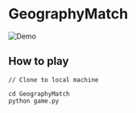 # GeographyMatch

![Demo](https://github.com/ringmann/GeographyMatch/blob/main/demo.gif)

## How to play

```
// Clone to local machine

cd GeographyMatch
python game.py
```
